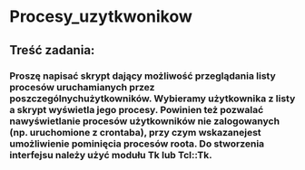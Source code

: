 # Procesy_uzytkwonikow
## Treść zadania:
### Proszę napisać skrypt dający możliwość przeglądania listy procesów uruchamianych przez poszczególnychużytkowników. Wybieramy użytkownika z listy a skrypt wyświetla jego procesy. Powinien też pozwalać nawyświetlanie procesów użytkowników nie zalogowanych (np. uruchomione z crontaba), przy czym wskazanejest umożliwienie pominięcia procesów roota. Do stworzenia interfejsu należy użyć modułu Tk lub Tcl::Tk.